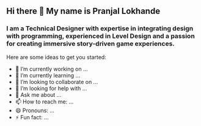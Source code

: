 ## Hi there 👋 My name is **Pranjal Lokhande** 

### I am a Technical Designer with expertise in integrating design with programming, experienced in Level Design and a passion for creating immersive story-driven game experiences. 

Here are some ideas to get you started:

- 🔭 I’m currently working on ...
- 🌱 I’m currently learning ...
- 👯 I’m looking to collaborate on ...
- 🤔 I’m looking for help with ...
- 💬 Ask me about ...
- 📫 How to reach me: ...
- 😄 Pronouns: ...
- ⚡ Fun fact: ...
